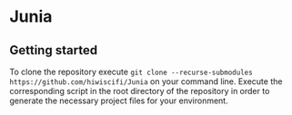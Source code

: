 # Junia
## Getting started
To clone the repository execute `git clone --recurse-submodules https://github.com/hiwiscifi/Junia` on your command line.
Execute the corresponding script in the root directory of the repository in order to generate the necessary project files for your environment.
